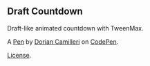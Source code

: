 Draft Countdown
---------------
Draft-like animated countdown with TweenMax. 

A [Pen](https://codepen.io/doriancami/pen/jEJvaV) by [Dorian Camilleri](https://codepen.io/doriancami) on [CodePen](https://codepen.io).

[License](https://codepen.io/license/pen/jEJvaV).
